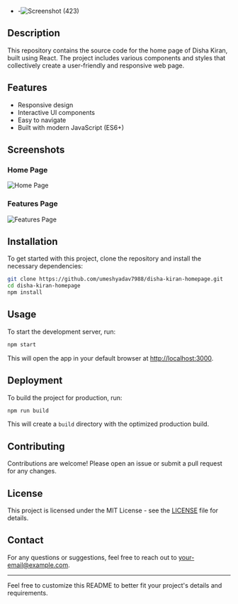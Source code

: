 
   - -![Screenshot (423)](https://github.com/user-attachments/assets/ac287e65-e6b5-4136-b872-5f5272b91ddd)
## Description

This repository contains the source code for the home page of Disha Kiran, built using React. The project includes various components and styles that collectively create a user-friendly and responsive web page.

## Features

- Responsive design
- Interactive UI components
- Easy to navigate
- Built with modern JavaScript (ES6+)

## Screenshots

### Home Page
![Home Page](./screenshots/homepage.png)

### Features Page
![Features Page](./screenshots/features.png)

## Installation

To get started with this project, clone the repository and install the necessary dependencies:

```bash
git clone https://github.com/umeshyadav7988/disha-kiran-homepage.git
cd disha-kiran-homepage
npm install
```

## Usage

To start the development server, run:

```bash
npm start
```

This will open the app in your default browser at [http://localhost:3000](http://localhost:3000).

## Deployment

To build the project for production, run:

```bash
npm run build
```

This will create a `build` directory with the optimized production build.

## Contributing

Contributions are welcome! Please open an issue or submit a pull request for any changes.

## License

This project is licensed under the MIT License - see the [LICENSE](LICENSE) file for details.

## Contact

For any questions or suggestions, feel free to reach out to [your-email@example.com](mailto:your-email@example.com).

---

Feel free to customize this README to better fit your project's details and requirements.
